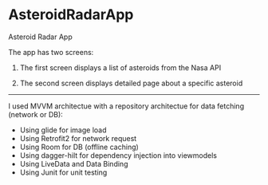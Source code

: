 # AsteroidRadarApp
Asteroid Radar App

The app has two screens:

1. The first screen displays a list of asteroids from the Nasa API

2. The second screen displays detailed page about a specific asteroid

---

I used MVVM architectue with a repository architectue for data fetching (network or DB):
* Using glide for image load
* Using Retrofit2 for network request
* Using Room for DB (offline caching)
* Using dagger-hilt for dependency injection into viewmodels
* Using LiveData and Data Binding
* Using Junit for unit testing
